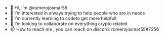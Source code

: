 - 👋 Hi, I’m @romerojosmar55
- 👀 I’m interested in always trying to help people who are in needs
- 🌱 I’m currently learning to codeto get more helpfull
- 💞️ I’m looking to collaborate on everything crypto related
- 📫 How to reach me , you can reach on discord: romerojosmar55#7256

<!---
romerojosmar55/romerojosmar55 is a ✨ special ✨ repository because its `README.md` (this file) appears on your GitHub profile.
You can click the Preview link to take a look at your changes.
--->
